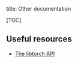 title: Other documentation

[TOC]

## Useful resources

* [The libtorch API](https://pytorch.org/cppdocs/api/library_root.html)


